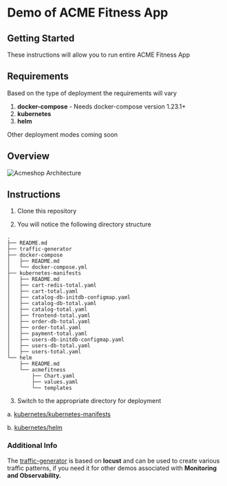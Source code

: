 # Demo of ACME Fitness App

## Getting Started

These instructions will allow you to run entire ACME Fitness App

## Requirements

Based on the type of deployment the requirements will vary

1. **docker-compose** - Needs docker-compose version 1.23.1+
2. **kubernetes**
2. **helm**

Other deployment modes coming soon

## Overview

![Acmeshop Architecture](https://github.com/vmwarecloudadvocacy/acme_fitness_demo/blob/master/acmeshop.png)


## Instructions

1. Clone this repository

2. You will notice the following directory structure

```
.
├── README.md
├── traffic-generator
├── docker-compose
│   ├── README.md
│   └── docker-compose.yml
├── kubernetes-manifests
│   ├── README.md
│   ├── cart-redis-total.yaml
│   ├── cart-total.yaml
│   ├── catalog-db-initdb-configmap.yaml
│   ├── catalog-db-total.yaml
│   ├── catalog-total.yaml
│   ├── frontend-total.yaml
│   ├── order-db-total.yaml
│   ├── order-total.yaml
│   ├── payment-total.yaml
│   ├── users-db-initdb-configmap.yaml
│   ├── users-db-total.yaml
│   ├── users-total.yaml
└── helm
    ├── README.md
    └── acmefitness
        ├── Chart.yaml
        ├── values.yaml
        └── templates
```

3. Switch to the appropriate directory for deployment

a. [kubernetes/kubernetes-manifests](kubernetes/kubernetes-manifests)

b. [kubernetes/helm](kubernetes/helm)


### Additional Info

The [traffic-generator](traffic-generator) is based on **locust** and can be used to create various traffic patterns, if you need it for other demos associated with **Monitoring and Observability.**

